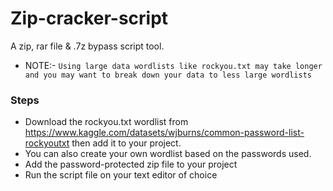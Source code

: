 # Zip-cracker-script
A zip, rar file &amp; .7z bypass script tool. 

- NOTE:- ```Using large data wordlists like rockyou.txt may take longer and you may want to break down your data to less large wordlists```

### Steps
- Download the rockyou.txt wordlist from https://www.kaggle.com/datasets/wjburns/common-password-list-rockyoutxt then add it to your project.
- You can also create your own wordlist based on the passwords used.
- Add the password-protected zip file to your project
- Run the script file on your text editor of choice
